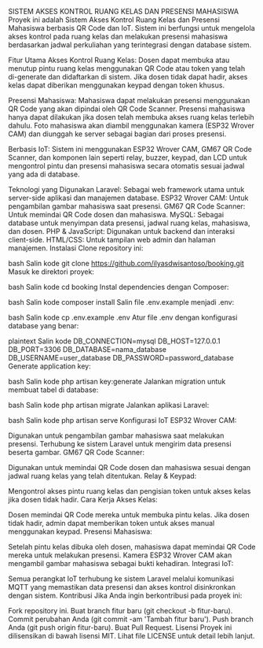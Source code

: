 SISTEM AKSES KONTROL RUANG KELAS DAN PRESENSI MAHASISWA
Proyek ini adalah Sistem Akses Kontrol Ruang Kelas dan Presensi Mahasiswa berbasis QR Code dan IoT. Sistem ini berfungsi untuk mengelola akses kontrol pada ruang kelas dan melakukan presensi mahasiswa berdasarkan jadwal perkuliahan yang terintegrasi dengan database sistem.

Fitur Utama
Akses Kontrol Ruang Kelas: Dosen dapat membuka atau menutup pintu ruang kelas menggunakan QR Code atau token yang telah di-generate dan didaftarkan di sistem. Jika dosen tidak dapat hadir, akses kelas dapat diberikan menggunakan keypad dengan token khusus.

Presensi Mahasiswa: Mahasiswa dapat melakukan presensi menggunakan QR Code yang akan dipindai oleh QR Code Scanner. Presensi mahasiswa hanya dapat dilakukan jika dosen telah membuka akses ruang kelas terlebih dahulu. Foto mahasiswa akan diambil menggunakan kamera (ESP32 Wrover CAM) dan diunggah ke server sebagai bagian dari proses presensi.

Berbasis IoT: Sistem ini menggunakan ESP32 Wrover CAM, GM67 QR Code Scanner, dan komponen lain seperti relay, buzzer, keypad, dan LCD untuk mengontrol pintu dan presensi mahasiswa secara otomatis sesuai jadwal yang ada di database.

Teknologi yang Digunakan
Laravel: Sebagai web framework utama untuk server-side aplikasi dan manajemen database.
ESP32 Wrover CAM: Untuk pengambilan gambar mahasiswa saat presensi.
GM67 QR Code Scanner: Untuk memindai QR Code dosen dan mahasiswa.
MySQL: Sebagai database untuk menyimpan data presensi, jadwal ruang kelas, mahasiswa, dan dosen.
PHP & JavaScript: Digunakan untuk backend dan interaksi client-side.
HTML/CSS: Untuk tampilan web admin dan halaman manajemen.
Instalasi
Clone repository ini:

bash
Salin kode
git clone https://github.com/ilyasdwisantoso/booking.git
Masuk ke direktori proyek:

bash
Salin kode
cd booking
Instal dependencies dengan Composer:

bash
Salin kode
composer install
Salin file .env.example menjadi .env:

bash
Salin kode
cp .env.example .env
Atur file .env dengan konfigurasi database yang benar:

plaintext
Salin kode
DB_CONNECTION=mysql
DB_HOST=127.0.0.1
DB_PORT=3306
DB_DATABASE=nama_database
DB_USERNAME=user_database
DB_PASSWORD=password_database
Generate application key:

bash
Salin kode
php artisan key:generate
Jalankan migration untuk membuat tabel di database:

bash
Salin kode
php artisan migrate
Jalankan aplikasi Laravel:

bash
Salin kode
php artisan serve
Konfigurasi IoT
ESP32 Wrover CAM:

Digunakan untuk pengambilan gambar mahasiswa saat melakukan presensi.
Terhubung ke sistem Laravel untuk mengirim data presensi beserta gambar.
GM67 QR Code Scanner:

Digunakan untuk memindai QR Code dosen dan mahasiswa sesuai dengan jadwal ruang kelas yang telah ditentukan.
Relay & Keypad:

Mengontrol akses pintu ruang kelas dan pengisian token untuk akses kelas jika dosen tidak hadir.
Cara Kerja
Akses Kelas:

Dosen memindai QR Code mereka untuk membuka pintu kelas.
Jika dosen tidak hadir, admin dapat memberikan token untuk akses manual menggunakan keypad.
Presensi Mahasiswa:

Setelah pintu kelas dibuka oleh dosen, mahasiswa dapat memindai QR Code mereka untuk melakukan presensi.
Kamera ESP32 Wrover CAM akan mengambil gambar mahasiswa sebagai bukti kehadiran.
Integrasi IoT:

Semua perangkat IoT terhubung ke sistem Laravel melalui komunikasi MQTT yang memastikan data presensi dan akses kontrol disinkronkan dengan sistem.
Kontribusi
Jika Anda ingin berkontribusi pada proyek ini:

Fork repository ini.
Buat branch fitur baru (git checkout -b fitur-baru).
Commit perubahan Anda (git commit -am 'Tambah fitur baru').
Push branch Anda (git push origin fitur-baru).
Buat Pull Request.
Lisensi
Proyek ini dilisensikan di bawah lisensi MIT. Lihat file LICENSE untuk detail lebih lanjut.
